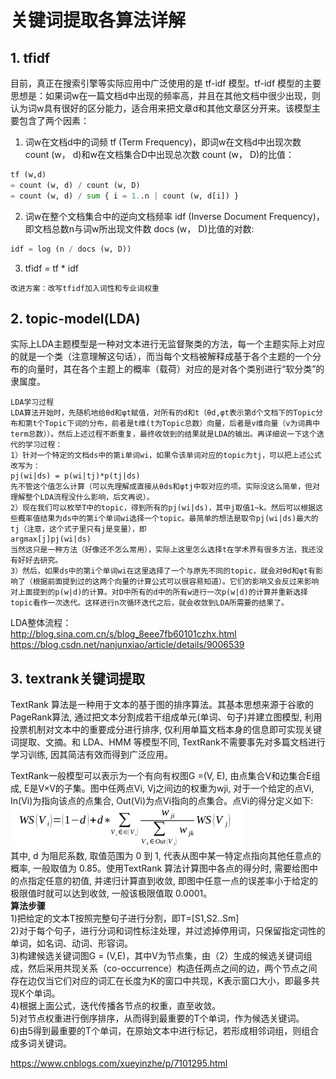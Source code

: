 # 关键词提取各算法详解

## 1. tfidf

目前，真正在搜索引擎等实际应用中广泛使用的是 tf-idf 模型。tf-idf 模型的主要思想是：如果词w在一篇文档d中出现的频率高，并且在其他文档中很少出现，则认为词w具有很好的区分能力，适合用来把文章d和其他文章区分开来。该模型主要包含了两个因素：<br>
1) 词w在文档d中的词频 tf (Term Frequency)，即词w在文档d中出现次数 count (w， d)和w在文档集合D中出现总次数 count (w， D)的比值：
```python
tf (w,d)
= count (w, d) / count (w, D)
= count (w, d) / sum { i = 1..n | count (w, d[i]) }
```
2) 词w在整个文档集合中的逆向文档频率 idf (Inverse Document Frequency)，即文档总数n与词w所出现文件数 docs (w， D)比值的对数:
```python
idf = log (n / docs (w, D))
```
3) tfidf = tf * idf
```
改进方案：改写tfidf加入词性和专业词权重
```

## 2. topic-model(LDA)

实际上LDA主题模型是一种对文本进行无监督聚类的方法，每一个主题实际上对应的就是一个类（注意理解这句话），而当每个文档被解释成基于各个主题的一个分布的向量时，其在各个主题上的概率（载荷）对应的是对各个类别进行“软分类”的隶属度。
```
LDA学习过程
LDA算法开始时，先随机地给θd和φt赋值，对所有的d和t（θd,φt表示第d个文档下的Topic分布和第t个Topic下词的分布，前者是t维(t为Topic总数）向量，后者是v维向量（v为词典中term总数））。然后上述过程不断重复，最终收敛到的结果就是LDA的输出。再详细说一下这个迭代的学习过程：
1）针对一个特定的文档ds中的第i单词wi，如果令该单词对应的topic为tj，可以把上述公式改写为：
pj(wi|ds) = p(wi|tj)*p(tj|ds)
先不管这个值怎么计算（可以先理解成直接从θds和φtj中取对应的项。实际没这么简单，但对理解整个LDA流程没什么影响，后文再说）。
2）现在我们可以枚举T中的topic，得到所有的pj(wi|ds)，其中j取值1~k。然后可以根据这些概率值结果为ds中的第i个单词wi选择一个topic。最简单的想法是取令pj(wi|ds)最大的tj（注意，这个式子里只有j是变量），即
argmax[j]pj(wi|ds)
当然这只是一种方法（好像还不怎么常用），实际上这里怎么选择t在学术界有很多方法，我还没有好好去研究。
3）然后，如果ds中的第i个单词wi在这里选择了一个与原先不同的topic，就会对θd和φt有影响了（根据前面提到过的这两个向量的计算公式可以很容易知道）。它们的影响又会反过来影响对上面提到的p(w|d)的计算。对D中所有的d中的所有w进行一次p(w|d)的计算并重新选择topic看作一次迭代。这样进行n次循环迭代之后，就会收敛到LDA所需要的结果了。
```

LDA整体流程：<br>
http://blog.sina.com.cn/s/blog_8eee7fb60101czhx.html<br>
https://blog.csdn.net/nanjunxiao/article/details/9006539<br>

## 3. textrank关键词提取
TextRank 算法是一种用于文本的基于图的排序算法。其基本思想来源于谷歌的 PageRank算法, 通过把文本分割成若干组成单元(单词、句子)并建立图模型, 利用投票机制对文本中的重要成分进行排序, 仅利用单篇文档本身的信息即可实现关键词提取、文摘。和 LDA、HMM 等模型不同, TextRank不需要事先对多篇文档进行学习训练, 因其简洁有效而得到广泛应用。

TextRank一般模型可以表示为一个有向有权图G =(V, E), 由点集合V和边集合E组成, E是V×V的子集。图中任两点Vi, Vj之间边的权重为wji, 对于一个给定的点Vi, In(Vi)为指向该点的点集合, Out(Vi)为点Vi指向的点集合。点Vi的得分定义如下:<br>
![textrank.png](textrank.png) <br>
其中, d 为阻尼系数, 取值范围为 0 到 1, 代表从图中某一特定点指向其他任意点的概率, 一般取值为 0.85。使用TextRank 算法计算图中各点的得分时, 需要给图中的点指定任意的初值, 并递归计算直到收敛, 即图中任意一点的误差率小于给定的极限值时就可以达到收敛, 一般该极限值取 0.0001。<br>
**算法步骤**<br>
1)把给定的文本T按照完整句子进行分割，即T=[S1,S2..Sm] <br>
2)对于每个句子，进行分词和词性标注处理，并过滤掉停用词，只保留指定词性的单词，如名词、动词、形容词。 <br>
3)构建候选关键词图G = (V,E)，其中V为节点集，由（2）生成的候选关键词组成，然后采用共现关系（co-occurrence）构造任两点之间的边，两个节点之间存在边仅当它们对应的词汇在长度为K的窗口中共现，K表示窗口大小，即最多共现K个单词。 <br>
4)根据上面公式，迭代传播各节点的权重，直至收敛。 <br>
5)对节点权重进行倒序排序，从而得到最重要的T个单词，作为候选关键词。 <br>
6)由5得到最重要的T个单词，在原始文本中进行标记，若形成相邻词组，则组合成多词关键词。<br>

https://www.cnblogs.com/xueyinzhe/p/7101295.html
